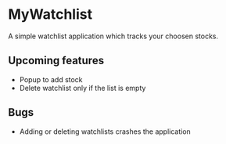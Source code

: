 # MyWatchlist
 A simple watchlist application which tracks your choosen stocks.
 
 ## Upcoming features
 * Popup to add stock
 * Delete watchlist only if the list is empty

## Bugs
* Adding or deleting watchlists crashes the application
